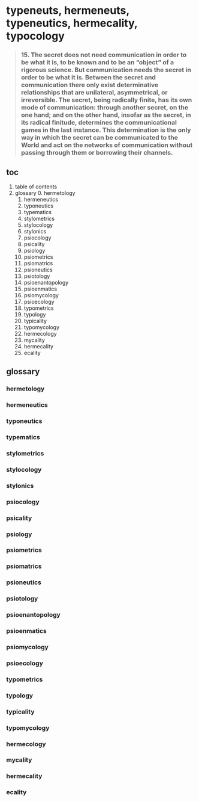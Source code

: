 # typeneuts, hermeneuts, typeneutics, hermecality, typocology
> ### 15. The secret does not need communication in order to be what it is, to be known and to be an “object” of a rigorous science. But communication needs the secret in order to be what it is. Between the secret and communication there only exist determinative relationships that are unilateral, asymmetrical, or irreversible. The secret, being radically finite, has its own mode of communication: through another secret, on the one hand; and on the other hand, insofar as the secret, in its radical finitude, determines the communicational games in the last instance. This determination is the only way in which the secret can be communicated to the World and act on the networks of communication without passing through them or borrowing their channels.

## toc

1. table of contents
2. glossary 
   0. hermetology
   1. hermeneutics
   2. typoneutics
   3. typematics
   4. stylometrics
   5. stylocology
   6. stylonics
   7. psiocology
   8. psicality
   9. psiology
   10. psiometrics
   11. psiomatrics
   12. psioneutics
   13. psiotology
   14. psioenantopology
   15. psioenmatics
   16. psiomycology
   17. psioecology
   18. typometrics
   19. typology
   20. typicality
   21. typomycology
   22. hermecology
   23. mycality
   24. hermecality
   25. ecality

## glossary

### hermetology

### hermeneutics

### typoneutics

### typematics

### stylometrics

### stylocology

### stylonics

### psiocology

### psicality

### psiology

### psiometrics

### psiomatrics

### psioneutics

### psiotology

### psioenantopology

### psioenmatics

### psiomycology

### psioecology

### typometrics

### typology

### typicality

### typomycology

### hermecology

### mycality

### hermecality

### ecality

<!-- EOF -->
